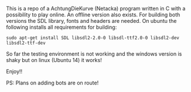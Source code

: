This is a repo of a AchtungDieKurve (Netacka) program written in C with a possibility to play online.
An offline version also exists.
For building both versions the SDL library, fonts and headers are needed.
On ubuntu the following installs all requirements for building:

`sudo apt-get install SDL libsdl2-2.0-0 libsdl-ttf2.0-0 libsdl2-dev libsdl2-ttf-dev`


So far the testing environment is not working and the windows version is shaky but on linux (Ubuntu 14) it works!

Enjoy!!

PS: Plans on adding bots are on route!
